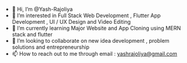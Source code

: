- 👋 Hi, I’m @Yash-Rajoliya
- 👀 I’m interested in Full Stack Web Development , Flutter App Development , UI / UX Design and Video Editing
- 🌱 I’m currently learning Major Website and App Cloning using MERN stack and flutter
- 💞️ I’m looking to collaborate on new idea development , problem solutions and entrepreneurship 
- 📫 How to reach out to me through email : yashrajoliya@gmail.com

<!---
Yash-Rajoliya/Yash-Rajoliya is a ✨ special ✨ repository because its `README.md` (this file) appears on your GitHub profile.
You can click the Preview link to take a look at your changes.
--->
